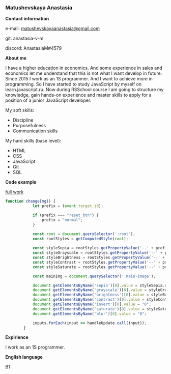 ### Matushevskaya Anastasia ###

**Contact information**

e-mail: matushevskayaanastasia@gmail.com

git: anastasia-v-m

discord: AnastasiaM#4579


**About me**

I have a higher education in economics. And some experience in sales and economics let me understand that this is not what I want develop in future. 
Since 2015 I work as an 1S programmer. And I want to achieve more in programming. So I have started to study JavaScript by myself on learn.javascript.ru. Now during RSSchool course I am going to structure my knowledge, gain hands-on experience and master skills to apply for a position of a junior JavaScript developer.

My soft skills:
* Discipline
* Purposefulness
* Communication skills

My hard skills (base level):
* HTML
* CSS
* JavaScript
* Git
* SQL

**Code example**

[full work](https://rolling-scopes-school.github.io/anastasia-v-m-JSFEPRESCHOOL/js30-2/)

```javascript
function changeImg() {
            let prefix = (event.target.id);

            if (prefix === "reset_btn") {
                prefix = "normal";
            }

            const root = document.querySelector(':root');
            const rootStyles = getComputedStyle(root);
            
            const styleSepia = rootStyles.getPropertyValue('--' + prefix + '-sepia');
            const styleGrayscale = rootStyles.getPropertyValue('--' + prefix + '-grayscale');
            const styleBrightness = rootStyles.getPropertyValue('--' + prefix + '-brightness');
            const styleContrast = rootStyles.getPropertyValue('--' + prefix + '-contrast');
            const styleSaturate = rootStyles.getPropertyValue('--' + prefix + '-saturate');

            const mainImg = document.querySelector('.main-image');

            document.getElementsByName('sepia')[0].value = styleSepia.substr(0, styleSepia.length-1).trim();
            document.getElementsByName('grayscale')[0].value = styleGrayscale.substr(0, styleGrayscale.length-1).trim();
            document.getElementsByName('brightness')[0].value = styleBrightness.substr(0, styleBrightness.length-1).trim();
            document.getElementsByName('contrast')[0].value = styleContrast.substr(0, styleContrast.length-1).trim();
            document.getElementsByName('invert')[0].value = "0";
            document.getElementsByName('saturate')[0].value = styleSaturate.substr(0, styleSaturate.length-1).trim();
            document.getElementsByName('blur')[0].value = "0";

            inputs.forEach(input => handleUpdate.call(input));
        }
```
		
**Expirience**

I work as an 1S programmer.

**English language**

B1
